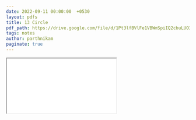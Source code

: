 ```yaml
---
date: 2022-09-11 00:00:00  +0530
layout: pdfs
title: 13 Circle
pdf_path: https://drive.google.com/file/d/1Pt3lfBVlFe1VBWmSpiIQ2cbuLUO3gUom/preview?usp=sharing
tags: notes
author: parthnikam
paginate: true
---
```


<iframe class="embed-pdf" src="{{ page.pdf_path }}#toolbar=0" seamless="seamless" scrolling="no" style="overflow:hidden"></iframe>
